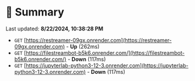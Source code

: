 # 📖 Summary
Last updated: **8/22/2024, 10:38:28 PM**

- `GET` [https://restreamer-09gx.onrender.com](https://restreamer-09gx.onrender.com) - **Up** (262ms)
- `GET` [https://filestreambot-b5k6.onrender.com/](https://filestreambot-b5k6.onrender.com/) - **Down** (117ms)
- `GET` [https://jupyterlab-python3-12-3.onrender.com](https://jupyterlab-python3-12-3.onrender.com) - **Down** (117ms)
